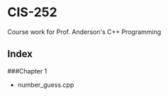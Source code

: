 CIS-252
=======

Course work for Prof. Anderson's C++ Programming


Index
-----

###Chapter 1
- number_guess.cpp